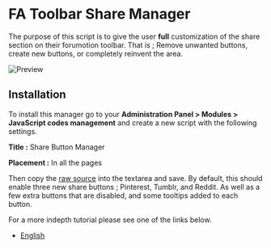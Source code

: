 # FA Toolbar Share Manager

The purpose of this script is to give the user **full** customization of the share section on their forumotion toolbar. That is ; Remove unwanted buttons, create new buttons, or completely reinvent the area.

![Preview](http://i21.servimg.com/u/f21/18/21/41/30/share10.png)


## Installation

To install this manager go to your **Administration Panel > Modules > JavaScript codes management** and create a new script with the following settings.

**Title :** Share Button Manager

**Placement :** In all the pages

Then copy the [raw source](https://raw.githubusercontent.com/SethClydesdale/fa-toolbar-share/master/share_buttons.js) into the textarea and save. By default, this should enable three new share buttons ; Pinterest, Tumblr, and Reddit. As well as a few extra buttons that are disabled, and some tooltips added to each button.

For a more indepth tutorial please see one of the links below.

- [English](http://help.forumotion.com/t143547-add-more-share-buttons-to-your-toolbar#978933)
